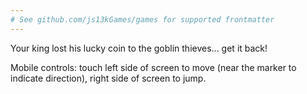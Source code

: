 ```yaml
---
# See github.com/js13kGames/games for supported frontmatter
---
```

Your king lost his lucky coin to the goblin thieves... get it back!

Mobile controls: touch left side of screen to move (near the marker to indicate direction), right side of screen to jump.